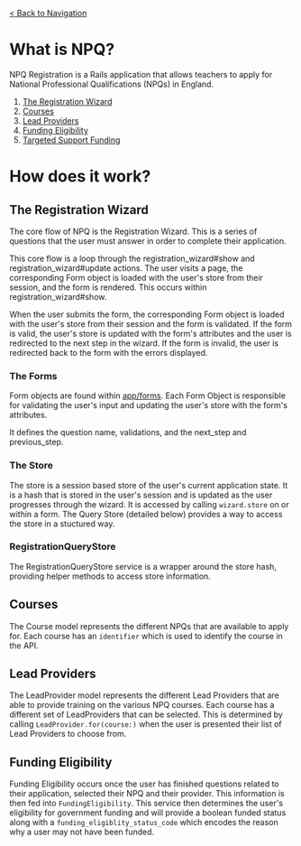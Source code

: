 [< Back to Navigation](../README.md)

# What is NPQ?

NPQ Registration is a Rails application that allows teachers to apply for National Professional Qualifications (NPQs) in England.

1. [The Registration Wizard](#the-registration-wizard)
1. [Courses](#courses)
1. [Lead Providers](#lead-providers)
1. [Funding Eligibility](#funding-eligibility)
1. [Targeted Support Funding](#targeted-support-funding)

# How does it work?

## The Registration Wizard

The core flow of NPQ is the Registration Wizard. This is a series of questions that the user must answer in order to complete their application.

This core flow is a loop through the registration_wizard#show and registration_wizard#update actions. The user visits a page, the corresponding Form object is loaded with the user's store from their session, and the form is rendered. This occurs within registration_wizard#show.

When the user submits the form, the corresponding Form object is loaded with the user's store from their session and the form is validated. If the form is valid, the user's store is updated with the form's attributes and the user is redirected to the next step in the wizard. If the form is invalid, the user is redirected back to the form with the errors displayed.

### The Forms

Form objects are found within [app/forms](app/forms). Each Form Object is responsible for validating the user's input and updating the user's store with the form's attributes.

It defines the question name, validations, and the next_step and previous_step.

### The Store

The store is a session based store of the user's current application state. It is a hash that is stored in the user's session and is updated as the user progresses through the wizard. It is accessed by calling `wizard.store` on or within a form. The Query Store (detailed below) provides a way to access the store in a stuctured way.

### RegistrationQueryStore

The RegistrationQueryStore service is a wrapper around the store hash, providing helper methods to access store information.

## Courses

The Course model represents the different NPQs that are available to apply for. Each course has an `identifier` which is used to identify the course in the API.

## Lead Providers

The LeadProvider model represents the different Lead Providers that are able to provide training on the various NPQ courses. Each course has a different set of LeadProviders that can be selected. This is determined by calling `LeadProvider.for(course:)` when the user is presented their list of Lead Providers to choose from.

## Funding Eligibility

Funding Eligibility occurs once the user has finished questions related to their application, selected their NPQ and their provider. This information is then fed into `FundingEligibility`. This service then determines the user's eligibility for government funding and will provide a boolean funded status along with a `funding_eligiblity_status_code` which encodes the reason why a user may not have been funded.
